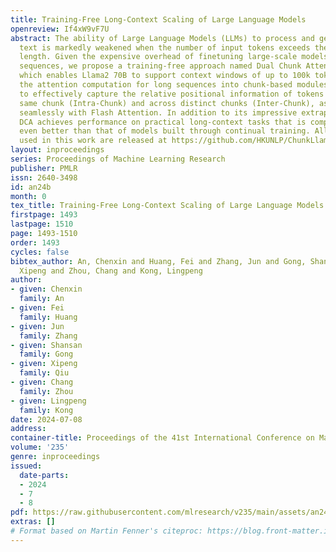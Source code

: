 ```yaml
---
title: Training-Free Long-Context Scaling of Large Language Models
openreview: If4xW9vF7U
abstract: The ability of Large Language Models (LLMs) to process and generate coherent
  text is markedly weakened when the number of input tokens exceeds their pretraining
  length. Given the expensive overhead of finetuning large-scale models with longer
  sequences, we propose a training-free approach named Dual Chunk Attention (DCA),
  which enables Llama2 70B to support context windows of up to 100k tokens. By decomposing
  the attention computation for long sequences into chunk-based modules, DCA manages
  to effectively capture the relative positional information of tokens within the
  same chunk (Intra-Chunk) and across distinct chunks (Inter-Chunk), as well as integrates
  seamlessly with Flash Attention. In addition to its impressive extrapolation capability,
  DCA achieves performance on practical long-context tasks that is comparable to or
  even better than that of models built through continual training. All code and data
  used in this work are released at https://github.com/HKUNLP/ChunkLlama.
layout: inproceedings
series: Proceedings of Machine Learning Research
publisher: PMLR
issn: 2640-3498
id: an24b
month: 0
tex_title: Training-Free Long-Context Scaling of Large Language Models
firstpage: 1493
lastpage: 1510
page: 1493-1510
order: 1493
cycles: false
bibtex_author: An, Chenxin and Huang, Fei and Zhang, Jun and Gong, Shansan and Qiu,
  Xipeng and Zhou, Chang and Kong, Lingpeng
author:
- given: Chenxin
  family: An
- given: Fei
  family: Huang
- given: Jun
  family: Zhang
- given: Shansan
  family: Gong
- given: Xipeng
  family: Qiu
- given: Chang
  family: Zhou
- given: Lingpeng
  family: Kong
date: 2024-07-08
address:
container-title: Proceedings of the 41st International Conference on Machine Learning
volume: '235'
genre: inproceedings
issued:
  date-parts:
  - 2024
  - 7
  - 8
pdf: https://raw.githubusercontent.com/mlresearch/v235/main/assets/an24b/an24b.pdf
extras: []
# Format based on Martin Fenner's citeproc: https://blog.front-matter.io/posts/citeproc-yaml-for-bibliographies/
---
```

